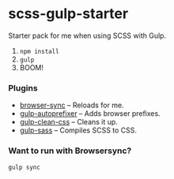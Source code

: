 # scss-gulp-starter

Starter pack for me when using SCSS with Gulp.

1. `npm install`
2. `gulp`
3. BOOM!

### Plugins

  * [browser-sync](https://browsersync.io/docs/gulp) – Reloads for me.
  * [gulp-autoprefixer](https://github.com/sindresorhus/gulp-autoprefixer) – Adds browser prefixes.
  * [gulp-clean-css](https://github.com/scniro/gulp-clean-css) – Cleans it up.
  * [gulp-sass](https://github.com/dlmanning/gulp-sass) – Compiles SCSS to CSS.

### Want to run with Browsersync?

`gulp sync`